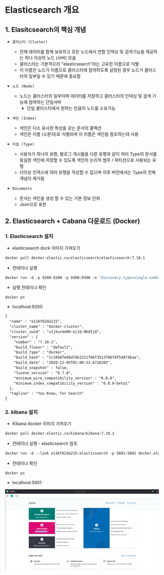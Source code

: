 

# Elasticsearch 개요

## 1. Elasitcsearch의 핵심 개념

- `클러스터 (Cluster)`
  - 전체 데이터를 함께 보유하고 모든 노드에서 연합 인덱싱 및 검색기능을 제공하는 하나 이상의 노드 (서버) 모음
  - 클러스터는 기본적으리 "elasticsearch"라는 고유한 이름으로 식별
  - 이 이름은 노드가 이름으로 클러스터에 참여하도록 설정된 경우 노드가 클러스터의 일부일 수 있기 때문에 중요함
- `노드 (Node)`
  - 노드는 클러스터의 일부이며 데이터를 저장하고 클러스터의 인덱싱 및 검색 기능에 참여하는 단일서버
     - 단일 클러스터에서 원하는 만큼의 노드를 소유가능

- `색인 (Index)`
     - 색인은 다소 유사한 특성을 갖는 문서의 콜렉션
     - 색인은 이름 (소문자)로 식별되며 이 이름은 색인을 참조하는데 사용

- `타입 (Type)`
     - 사용자가 하나의 유형, 블로그 게시물을 다른 유형과 같이 여러 Type의 문서를 동일한 색인에 저장할 수 있도록 색인의 논리적 범주 / 파티션으로 사용되는 유형
     - 더이상 인덱스에 여러 유형을 작성할 수 없으며 이후 버전에서는 Type의 전체 개념이 제거됨

- `Documents`
     - 문서는 색인을 생성 할 수 있는 기본 정보 단위
     - Json으로 표현





## 2. Elasticsearch + Cabana 다운로드 (Docker)

### 1. Elasticsearch 설치

- elasticsearch dock 이미지 가져오기

```dockerfile
docker pull docker.elastic.co/elasticsearch/elasticsearch:7.10.1
```



- 컨테이너 실행 

```dockerfile
docker run -d -p 9200:9200 -p 9300:9300 -e "discovery.type=single-node" docker.elastic.co/elasticsearch/elasticsearch:7.10.1
```



- 실행 컨테이너 확인

```dockerfile
docker ps
```



- localhost:9200

```html
{
  "name" : "e116f62da215",
  "cluster_name" : "docker-cluster",
  "cluster_uuid" : "uJjkurmoRH-nj1Q-RKdIjQ",
  "version" : {
    "number" : "7.10.1",
    "build_flavor" : "default",
    "build_type" : "docker",
    "build_hash" : "1c34507e66d7db1211f66f3513706fdf548736aa",
    "build_date" : "2020-12-05T01:00:33.671820Z",
    "build_snapshot" : false,
    "lucene_version" : "8.7.0",
    "minimum_wire_compatibility_version" : "6.8.0",
    "minimum_index_compatibility_version" : "6.0.0-beta1"
  },
  "tagline" : "You Know, for Search"
}
```



### 2. kibana 설치

- Kibana docker 이미지 가져오기

```dockerfile
docker pull docker.elastic.co/kibana/kibana:7.10.1
```



- 컨테이너 실행 - elasticsearch 참조

```dockerfile
docker run -d --link e116f62da215:elasticsearch -p 5601:5601 docker.elastic.co/kibana/kibana:7.10.1
```



- 컨테이너 확인

```dockerfile
docker ps
```



- localhost:5601

![kibana_home](../img/kibana_home.png)

